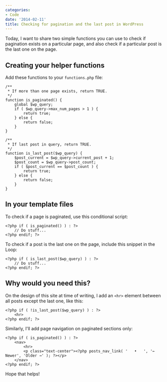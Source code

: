 ```yaml
---
categories:
- Code
date: '2014-02-11'
title: Checking for pagination and the last post in WordPress
---
```


Today, I want to share two simple functions you can use to check if pagination exists on a particular page, and also check if a particular post is the last one on the page.

<!--more-->

<h2>Creating your helper functions</h2>

Add these functions to your <code>functions.php</code> file:

<pre><code class="language-php">/**
 * If more than one page exists, return TRUE.
 */
function is_paginated() {
    global $wp_query;
    if ( $wp_query-&gt;max_num_pages > 1 ) {
        return true;
    } else {
        return false;
    }
}

/**
 * If last post in query, return TRUE.
 */
function is_last_post($wp_query) {
    $post_current = $wp_query-&gt;current_post + 1;
    $post_count = $wp_query-&gt;post_count;
    if ( $post_current == $post_count ) {
        return true;
    } else {
        return false;
    }
}</code></pre>

<h2>In your template files</h2>

To check if a page is paginated, use this conditional script:

<pre><code class="language-php">&lt;?php if ( is_paginated() ) : ?&gt;
    // Do stuff...
&lt;?php endif; ?&gt;</code></pre>

To check if a post is the last one on the page, include this snippet in the Loop:

<pre><code class="language-php">&lt;?php if ( is_last_post($wp_query) ) : ?&gt;
    // Do stuff...
&lt;?php endif; ?&gt;</code></pre>

<h2>Why would you need this?</h2>

On the design of this site at time of writing, I add an <code>&lt;hr&gt;</code> element between all posts except the last one, like this:

<pre><code class="language-php">&lt;?php if ( !is_last_post($wp_query) ) : ?&gt;
    &lt;hr&gt;
&lt;?php endif; ?&gt;</code></pre>

Similarly, I'll add page navigation on paginated sections only:

<pre><code class="language-php">&lt;?php if ( is_paginated() ) : ?&gt;
    &lt;nav&gt;
        &lt;hr&gt;
        &lt;p class="text-center"&gt;&lt;?php posts_nav_link( '&nbsp;&nbsp;&nbsp;&bull;&nbsp;&nbsp;&nbsp;', '&larr; Newer', 'Older &rarr;' ); ?&gt;&lt;/p&gt;
    &lt;/nav&gt;
&lt;?php endif; ?&gt;</code></pre>

Hope that helps!